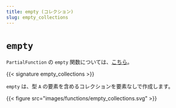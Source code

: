 ```yaml
---
title: empty (コレクション)
slug: empty_collections
---
```


# `empty`

`PartialFunction` の `empty` 関数については、[こちら](../empty_PartialFunction)。

{{< signature empty_collections >}}

`empty` は、型 `A` の要素を含めるコレクションを要素なしで作成します。

{{< figure src="images/functions/empty_collections.svg" >}}
